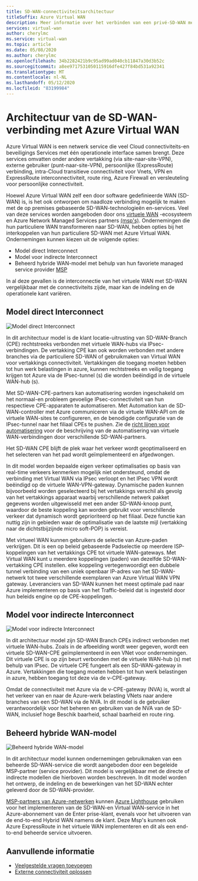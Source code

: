 ```yaml
---
title: SD-WAN-connectiviteitsarchitectuur
titleSuffix: Azure Virtual WAN
description: Meer informatie over het verbinden van een privé-SD-WAN met Azure Virtual WAN
services: virtual-wan
author: cherylmc
ms.service: virtual-wan
ms.topic: article
ms.date: 05/08/2020
ms.author: cherylmc
ms.openlocfilehash: 34b2282421b9c95ad99ad040cb11847a30d3b52c
ms.sourcegitcommit: a8ee9717531050115916dfe427f84bd531a92341
ms.translationtype: MT
ms.contentlocale: nl-NL
ms.lasthandoff: 05/12/2020
ms.locfileid: "83199984"
---
```

# <a name="sd-wan-connectivity-architecture-with-azure-virtual-wan"></a>Architectuur van de SD-WAN-verbinding met Azure Virtual WAN

Azure Virtual WAN is een netwerk service die veel Cloud connectiviteits-en beveiligings Services met één operationele interface samen brengt. Deze services omvatten onder andere vertakking (via site-naar-site-VPN), externe gebruiker (punt-naar-site-VPN), persoonlijke (ExpressRoute) verbinding, intra-Cloud transitieve connectiviteit voor Vnets, VPN en ExpressRoute interconnectiviteit, route ring, Azure Firewall en versleuteling voor persoonlijke connectiviteit.

Hoewel Azure Virtual WAN zelf een door software gedefinieerde WAN (SD-WAN) is, is het ook ontworpen om naadloze verbinding mogelijk te maken met de op premises gebaseerde SD-WAN-technologieën en-services. Veel van deze services worden aangeboden door ons [virtuele WAN](virtual-wan-locations-partners.md) -ecosysteem en Azure Network Managed Services partners [(msp's)](../networking/networking-partners-msp.md). Ondernemingen die hun particuliere WAN transformeren naar SD-WAN, hebben opties bij het interkoppelen van hun particuliere SD-WAN met Azure Virtual WAN. Ondernemingen kunnen kiezen uit de volgende opties:

* Model direct Interconnect
* Model voor indirecte Interconnect
* Beheerd hybride WAN-model met behulp van hun favoriete managed service provider [MSP](../networking/networking-partners-msp.md)

In al deze gevallen is de interconnectie van het virtuele WAN met SD-WAN vergelijkbaar met de connectiviteits zijde, maar kan de indeling en de operationele kant variëren.

## <a name="direct-interconnect-model"></a><a name="direct"></a>Model direct Interconnect

![Model direct Interconnect](./media/sd-wan-connectivity-architecture/direct.png)

In dit architectuur model is de klant locatie-uitrusting van SD-WAN-Branch (CPE) rechtstreeks verbonden met virtuele WAN-hubs via IPsec-verbindingen. De vertakking CPE kan ook worden verbonden met andere branches via de particuliere SD-WAN of gebruikmaken van Virtual WAN voor vertakkings connectiviteit. Vertakkingen die toegang moeten hebben tot hun werk belastingen in azure, kunnen rechtstreeks en veilig toegang krijgen tot Azure via de IPsec-tunnel (s) die worden beëindigd in de virtuele WAN-hub (s).

Met SD-WAN-CPE-partners kan automatisering worden ingeschakeld om het normaal-en probleem gevoelige IPsec-connectiviteit van hun respectieve CPE-apparaten te automatiseren. Met Automation kan de SD-WAN-controller met Azure communiceren via de virtuele WAN-API om de virtuele WAN-sites te configureren, en de benodigde configuratie van de IPsec-tunnel naar het filiaal CPEs te pushen. Zie de [richt lijnen voor automatisering](virtual-wan-configure-automation-providers.md) voor de beschrijving van de automatisering van virtuele WAN-verbindingen door verschillende SD-WAN-partners.

Het SD-WAN CPE blijft de plek waar het verkeer wordt geoptimaliseerd en het selecteren van het pad wordt geïmplementeerd en afgedwongen. 

In dit model worden bepaalde eigen verkeer optimalisaties op basis van real-time verkeers kenmerken mogelijk niet ondersteund, omdat de verbinding met Virtual WAN via IPsec verloopt en het IPsec VPN wordt beëindigd op de virtuele WAN-VPN-gateway. Dynamische paden kunnen bijvoorbeeld worden geselecteerd bij het vertakkings verschil als gevolg van het vertakkings apparaat waarbij verschillende netwerk pakket gegevens worden uitgewisseld met een ander SD-WAN-knoop punt, waardoor de beste koppeling kan worden gebruikt voor verschillende verkeer dat dynamisch wordt geprioriteerd op het filiaal. Deze functie kan nuttig zijn in gebieden waar de optimalisatie van de laatste mijl (vertakking naar de dichtstbijzijnde micro soft-POP) is vereist.

Met virtueel WAN kunnen gebruikers de selectie van Azure-paden verkrijgen. Dit is een op beleid gebaseerde Padselectie op meerdere ISP-koppelingen van het vertakkings CPE tot virtuele WAN-gateways. Met Virtual WAN kunt u meerdere koppelingen (paden) van dezelfde SD-WAN-vertakking CPE instellen. elke koppeling vertegenwoordigt een dubbele tunnel verbinding van een uniek openbaar IP-adres van het SD-WAN-netwerk tot twee verschillende exemplaren van Azure Virtual WAN VPN gateway. Leveranciers van SD-WAN kunnen het meest optimale pad naar Azure implementeren op basis van het Traffic-beleid dat is ingesteld door hun beleids engine op de CPE-koppelingen.

## <a name="indirect-interconnect-model"></a><a name="indirect"></a>Model voor indirecte Interconnect

![Model voor indirecte Interconnect](./media/sd-wan-connectivity-architecture/indirect.png)

In dit architectuur model zijn SD-WAN Branch CPEs indirect verbonden met virtuele WAN-hubs. Zoals in de afbeelding wordt weer gegeven, wordt een virtuele SD-WAN-CPE geïmplementeerd in een VNet voor ondernemingen. Dit virtuele CPE is op zijn beurt verbonden met de virtuele WAN-hub (s) met behulp van IPsec. De virtuele CPE fungeert als een SD-WAN-gateway in Azure. Vertakkingen die toegang moeten hebben tot hun werk belastingen in azure, hebben toegang tot deze via de v-CPE-gateway.

Omdat de connectiviteit met Azure via de v-CPE-gateway (NVA) is, wordt al het verkeer van en naar de Azure-werk belasting VNets naar andere branches van een SD-WAN via de NVA. In dit model is de gebruiker verantwoordelijk voor het beheren en gebruiken van de NVA van de SD-WAN, inclusief hoge Beschik baarheid, schaal baarheid en route ring.
  
## <a name="managed-hybrid-wan-model"></a><a name="hybrid"></a>Beheerd hybride WAN-model

![Beheerd hybride WAN-model](./media/sd-wan-connectivity-architecture/hybrid.png)

In dit architectuur model kunnen ondernemingen gebruikmaken van een beheerde SD-WAN-service die wordt aangeboden door een begeleide MSP-partner (service provider). Dit model is vergelijkbaar met de directe of indirecte modellen die hierboven worden beschreven. In dit model worden het ontwerp, de indeling en de bewerkingen van het SD-WAN echter geleverd door de SD-WAN-provider.

[MSP-partners van Azure-netwerken](../networking/networking-partners-msp.md) kunnen [Azure Lighthouse](https://azure.microsoft.com/services/azure-lighthouse/) gebruiken voor het implementeren van de SD-WAN-en Virtual WAN-service in het Azure-abonnement van de Enter prise-klant, evenals voor het uitvoeren van de end-to-end Hybrid WAN namens de klant. Deze Msp's kunnen ook Azure ExpressRoute in het virtuele WAN implementeren en dit als een end-to-end beheerde service uitvoeren.

## <a name="additional-information"></a>Aanvullende informatie

* [Veelgestelde vragen toevoegen](virtual-wan-faq.md)
* [Externe connectiviteit oplossen](work-remotely-support.md)
